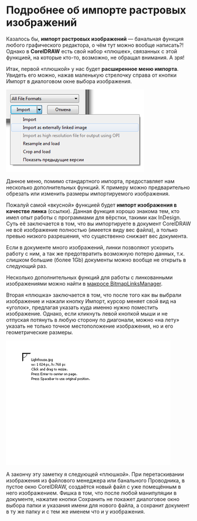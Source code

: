 # Подробнее об импорте растровых изображений

Казалось бы, **импорт растровых изображений** — банальная функция любого графического редактора, о чём тут можно вообще написать?! Однако в **CorelDRAW** есть свой набор «плюшек», связанных с этой функцией, на которые кто-то, возможно, не обращал внимания. А зря!

Итак, первой «плюшкой» у нас будет **расширенное меню импорта**. Увидеть его можно, нажав маленькую стрелочку справа от кнопки Импорт в диалоговом окне выбора изображения.

![Подробнее об импорте растровых изображений в CorelDRAW](./64001dd0-fe2a-4b00-b06e-e9439f0ed6fc.png)

Данное меню, помимо стандартного импорта, предоставляет нам несколько дополнительных функций. К примеру можно предварительно обрезать или изменить размеры импортируемого изображения.

Пожалуй самой «вкусной» функцией будет **импорт изображения в качестве линка** (ссылки). Данная функция хорошо знакома тем, кто имел опыт работы с программами для вёрстки, такими как InDesign. Суть её заключается в том, что вы импортируете в документ CorelDRAW не всё изображение полностью (имеется виду вес файла), а только превью низкого разрешения, что существенно снижает вес документа.

Если в документе много изображений, линки позволяют ускорить работу с ним, а так же предотвратить возможную потерю данных, т.к. слишком большие (более 1Gb) документы можно вообще не открыть в следующий раз.

Несколько дополнительных функций для работы с линкованными изображениями можно найти в [макросе BitmapLinksManager](http://cdrpro.ru/macros/).

Вторая «плюшка» заключается в том, что после того как вы выбрали изображение и нажали кнопку Импорт, курсор меняет свой вид на «уголок», предлагая указать куда именно нужно поместить изображение. Однако, если кликнуть левой кнопкой мыши и не отпуская потянуть в любую сторону по диагонали, можно «на лету» указать не только точное местоположение изображения, но и его геометрические размеры.

![Подробнее об импорте растровых изображений в CorelDRAW](./f1bc370b-834f-4b45-9530-2c19dacf817a.gif)

А закончу эту заметку я следующей «плюшкой». При перетаскивании изображения из файлового менеджера или банального Проводника, в пустое окно CorelDRAW, создаётся новый файл с уже помещённым в него изображением. Фишка в том, что после любой манипуляции в документе, нажатие кнопки Сохранить не покажет диалоговое окно выбора папки и указания имени для нового файла, а сохранит документ в ту же папку и с тем же именем что и у изображения.

